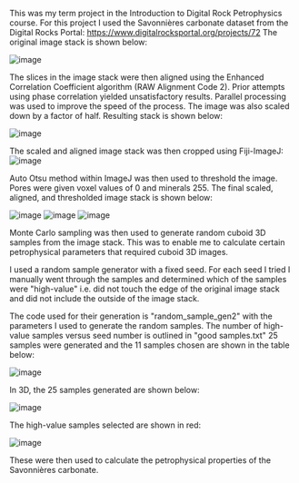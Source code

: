 This was my term project in the Introduction to Digital Rock Petrophysics course.
For this project I used the Savonnières carbonate dataset from the Digital Rocks Portal:
https://www.digitalrocksportal.org/projects/72
The original image stack is shown below:

![image](https://github.com/user-attachments/assets/7174f098-4a48-4f7d-833a-198e552773f3)

The slices in the image stack were then aligned using the Enhanced Correlation Coefficient algorithm (RAW Alignment Code 2). 
Prior attempts using phase correlation yielded unsatisfactory results.
Parallel processing was used to improve the speed of the process.
The image was also scaled down by a factor of half.
Resulting stack is shown below:

![image](https://github.com/user-attachments/assets/30b41282-fd97-4da5-9664-9a75a005b67a)

The scaled and aligned image stack was then cropped using Fiji-ImageJ:
![image](https://github.com/user-attachments/assets/2e06af59-b987-49d1-92e8-5d32e36aa430)

Auto Otsu method within ImageJ was then used to threshold the image. Pores were given voxel values of 0 and minerals 255.
The final scaled, aligned, and thresholded image stack is shown below:

![image](https://github.com/user-attachments/assets/8c016561-35e1-49a5-b25d-5e4d9e1f2236)
![image](https://github.com/user-attachments/assets/f7159a1e-259e-4662-b97a-57ea9f6bd939)
![image](https://github.com/user-attachments/assets/1e0bbbac-9990-4a20-a09c-92d38a10005a)

Monte Carlo sampling was then used to generate random cuboid 3D samples from the image stack.
This was to enable me to calculate certain petrophysical parameters that required cuboid 3D images.

I used a random sample generator with a fixed seed.
For each seed I tried I manually went through the samples and determined which of the samples were
"high-value" i.e. did not touch the edge of the original image stack and did not include the 
outside of the image stack.

The code used for their generation is "random_sample_gen2" with the parameters I used to generate the random samples.
The number of high-value samples versus seed number is outlined in "good samples.txt"
25 samples were generated and the 11 samples chosen are shown in the table below:

![image](https://github.com/user-attachments/assets/4edc8c17-afb6-4a1b-974d-e2e052b0c16c)

In 3D, the 25 samples generated are shown below:

![image](https://github.com/user-attachments/assets/a9e7a156-a1a3-436b-861c-f80f2c6fc1cc)

The high-value samples selected are shown in red:

![image](https://github.com/user-attachments/assets/c9fe1701-81a5-492e-9117-998eb9ddc9b4)

These were then used to calculate the petrophysical properties of the Savonnières carbonate.
